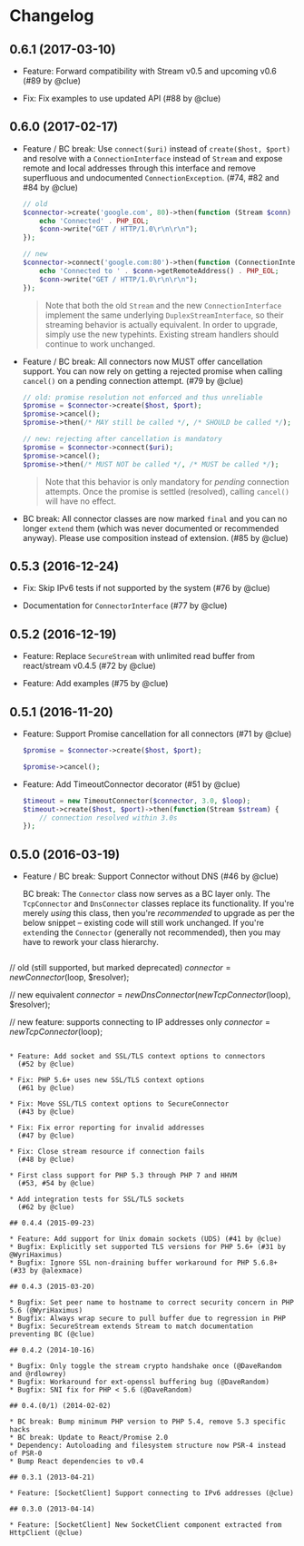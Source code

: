 # Changelog

## 0.6.1 (2017-03-10)

* Feature: Forward compatibility with Stream v0.5 and upcoming v0.6
  (#89 by @clue)

* Fix: Fix examples to use updated API
  (#88 by @clue)

## 0.6.0 (2017-02-17)

* Feature / BC break: Use `connect($uri)` instead of `create($host, $port)`
  and resolve with a `ConnectionInterface` instead of `Stream`
  and expose remote and local addresses through this interface
  and remove superfluous and undocumented `ConnectionException`.
  (#74, #82 and #84 by @clue)

  ```php
  // old
  $connector->create('google.com', 80)->then(function (Stream $conn) {
      echo 'Connected' . PHP_EOL;
      $conn->write("GET / HTTP/1.0\r\n\r\n");
  });

  // new
  $connector->connect('google.com:80')->then(function (ConnectionInterface $conn) {
      echo 'Connected to ' . $conn->getRemoteAddress() . PHP_EOL;
      $conn->write("GET / HTTP/1.0\r\n\r\n");
  });
  ```

  > Note that both the old `Stream` and the new `ConnectionInterface` implement
    the same underlying `DuplexStreamInterface`, so their streaming behavior is
    actually equivalent.
    In order to upgrade, simply use the new typehints.
    Existing stream handlers should continue to work unchanged.

* Feature / BC break: All connectors now MUST offer cancellation support.
  You can now rely on getting a rejected promise when calling `cancel()` on a
  pending connection attempt.
  (#79 by @clue)

  ```php
  // old: promise resolution not enforced and thus unreliable
  $promise = $connector->create($host, $port);
  $promise->cancel();
  $promise->then(/* MAY still be called */, /* SHOULD be called */);

  // new: rejecting after cancellation is mandatory
  $promise = $connector->connect($uri);
  $promise->cancel();
  $promise->then(/* MUST NOT be called */, /* MUST be called */);
  ```

  > Note that this behavior is only mandatory for *pending* connection attempts.
    Once the promise is settled (resolved), calling `cancel()` will have no effect.

* BC break: All connector classes are now marked `final`
  and you can no longer `extend` them
  (which was never documented or recommended anyway).
  Please use composition instead of extension.
  (#85 by @clue)

## 0.5.3 (2016-12-24)

* Fix: Skip IPv6 tests if not supported by the system
  (#76 by @clue)

* Documentation for `ConnectorInterface`
  (#77 by @clue)

## 0.5.2 (2016-12-19)

* Feature: Replace `SecureStream` with unlimited read buffer from react/stream v0.4.5
  (#72 by @clue)

* Feature: Add examples
  (#75 by @clue)

## 0.5.1 (2016-11-20)

* Feature: Support Promise cancellation for all connectors
  (#71 by @clue)

  ```php
  $promise = $connector->create($host, $port);

  $promise->cancel();
  ```

* Feature: Add TimeoutConnector decorator
  (#51 by @clue)

  ```php
  $timeout = new TimeoutConnector($connector, 3.0, $loop);
  $timeout->create($host, $port)->then(function(Stream $stream) {
      // connection resolved within 3.0s
  });
  ```

## 0.5.0 (2016-03-19)

* Feature / BC break: Support Connector without DNS
  (#46 by @clue)

  BC break: The `Connector` class now serves as a BC layer only.
  The `TcpConnector` and `DnsConnector` classes replace its functionality.
  If you're merely *using* this class, then you're *recommended* to upgrade as
  per the below snippet – existing code will still work unchanged.
  If you're `extend`ing the `Connector` (generally not recommended), then you
  may have to rework your class hierarchy.

  ```php
// old (still supported, but marked deprecated)
$connector = new Connector($loop, $resolver);

// new equivalent
$connector = new DnsConnector(new TcpConnector($loop), $resolver);

// new feature: supports connecting to IP addresses only
$connector = new TcpConnector($loop);
```

* Feature: Add socket and SSL/TLS context options to connectors
  (#52 by @clue)

* Fix: PHP 5.6+ uses new SSL/TLS context options
  (#61 by @clue)

* Fix: Move SSL/TLS context options to SecureConnector
  (#43 by @clue)

* Fix: Fix error reporting for invalid addresses
  (#47 by @clue)

* Fix: Close stream resource if connection fails
  (#48 by @clue)

* First class support for PHP 5.3 through PHP 7 and HHVM
  (#53, #54 by @clue)

* Add integration tests for SSL/TLS sockets
  (#62 by @clue)

## 0.4.4 (2015-09-23)

* Feature: Add support for Unix domain sockets (UDS) (#41 by @clue)
* Bugfix: Explicitly set supported TLS versions for PHP 5.6+ (#31 by @WyriHaximus)
* Bugfix: Ignore SSL non-draining buffer workaround for PHP 5.6.8+ (#33 by @alexmace)

## 0.4.3 (2015-03-20)

* Bugfix: Set peer name to hostname to correct security concern in PHP 5.6 (@WyriHaximus)
* Bugfix: Always wrap secure to pull buffer due to regression in PHP
* Bugfix: SecureStream extends Stream to match documentation preventing BC (@clue)

## 0.4.2 (2014-10-16)

* Bugfix: Only toggle the stream crypto handshake once (@DaveRandom and @rdlowrey)
* Bugfix: Workaround for ext-openssl buffering bug (@DaveRandom)
* Bugfix: SNI fix for PHP < 5.6 (@DaveRandom)

## 0.4.(0/1) (2014-02-02)

* BC break: Bump minimum PHP version to PHP 5.4, remove 5.3 specific hacks
* BC break: Update to React/Promise 2.0
* Dependency: Autoloading and filesystem structure now PSR-4 instead of PSR-0
* Bump React dependencies to v0.4

## 0.3.1 (2013-04-21)

* Feature: [SocketClient] Support connecting to IPv6 addresses (@clue)

## 0.3.0 (2013-04-14)

* Feature: [SocketClient] New SocketClient component extracted from HttpClient (@clue)
